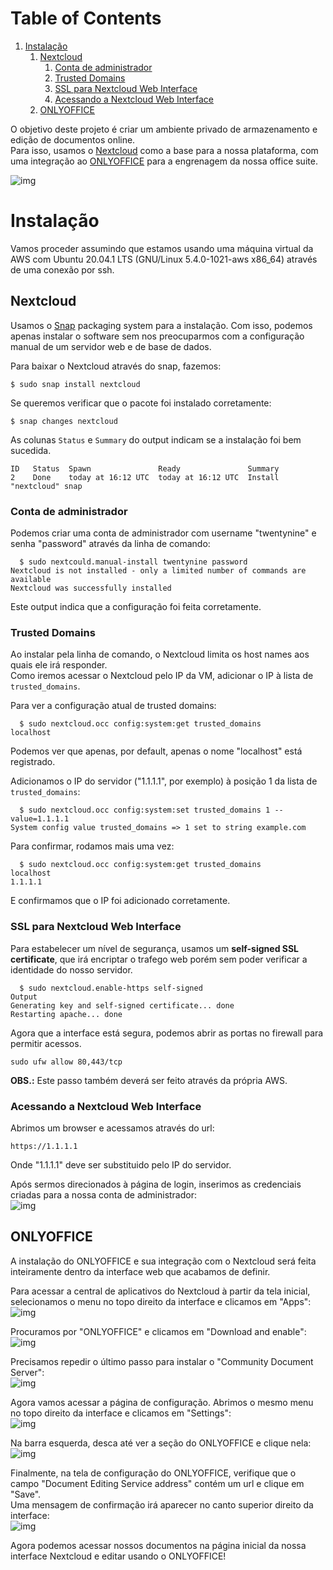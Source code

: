 
# Table of Contents

1.  [Instalação](#orgdcd4f73)
    1.  [Nextcloud](#orgb55b0c1)
        1.  [Conta de administrador](#org1ef4192)
        2.  [Trusted Domains](#org34b0a13)
        3.  [SSL para Nextcloud Web Interface](#orgf3d994a)
        4.  [Acessando a Nextcloud Web Interface](#orgaf977f0)
    2.  [ONLYOFFICE](#orgb1f55c9)

O objetivo deste projeto é criar um ambiente privado de armazenamento e edição de documentos online.  
Para isso, usamos o [Nextcloud](https://nextcloud.com/) como a base para a nossa plataforma, com uma integração ao [ONLYOFFICE](https://www.onlyoffice.com/) para a engrenagem da nossa office suite.  

![img](./img/intro.png)  


<a id="orgdcd4f73"></a>

# Instalação

Vamos proceder assumindo que estamos usando uma máquina virtual da AWS com Ubuntu 20.04.1 LTS (GNU/Linux 5.4.0-1021-aws x86\_64) através de uma conexão por ssh.  


<a id="orgb55b0c1"></a>

## Nextcloud

Usamos o [Snap](https://en.wikipedia.org/wiki/Snap_(package_manager)) packaging system para a instalação. Com isso, podemos apenas instalar o software sem nos preocuparmos com a configuração manual de um servidor web e de base de dados.  

Para baixar o Nextcloud através do snap, fazemos:  

    $ sudo snap install nextcloud

Se queremos verificar que o pacote foi instalado corretamente:  

    $ snap changes nextcloud

As colunas `Status` e `Summary` do output indicam se a instalação foi bem sucedida.  

    ID   Status  Spawn               Ready               Summary
    2    Done    today at 16:12 UTC  today at 16:12 UTC  Install "nextcloud" snap


<a id="org1ef4192"></a>

### Conta de administrador

Podemos criar uma conta de administrador com username "twentynine" e senha "password" através da linha de comando:  

      $ sudo nextcould.manual-install twentynine password
    Nextcloud is not installed - only a limited number of commands are available
    Nextcloud was successfully installed

Este output indica que a configuração foi feita corretamente.  


<a id="org34b0a13"></a>

### Trusted Domains

Ao instalar pela linha de comando, o Nextcloud limita os host names aos quais ele irá responder.  
Como iremos acessar o Nextcloud pelo IP da VM, adicionar o IP à lista de `trusted_domains`.  

Para ver a configuração atual de trusted domains:  

      $ sudo nextcloud.occ config:system:get trusted_domains
    localhost

Podemos ver que apenas, por default, apenas o nome "localhost" está registrado.  

Adicionamos o IP do servidor ("1.1.1.1", por exemplo) à posição 1 da lista de `trusted_domains`:  

      $ sudo nextcloud.occ config:system:set trusted_domains 1 --value=1.1.1.1
    System config value trusted_domains => 1 set to string example.com 

Para confirmar, rodamos mais uma vez:  

      $ sudo nextcloud.occ config:system:get trusted_domains
    localhost
    1.1.1.1

E confirmamos que o IP foi adicionado corretamente.  


<a id="orgf3d994a"></a>

### SSL para Nextcloud Web Interface

Para estabelecer um nível de segurança, usamos um **self-signed SSL certificate**, que irá encriptar o trafego web porém sem poder verificar a identidade do nosso servidor.  

      $ sudo nextcloud.enable-https self-signed
    Output
    Generating key and self-signed certificate... done
    Restarting apache... done

Agora que a interface está segura, podemos abrir as portas no firewall para permitir acessos.  

    sudo ufw allow 80,443/tcp

**OBS.:** Este passo também deverá ser feito através da própria AWS.  


<a id="orgaf977f0"></a>

### Acessando a Nextcloud Web Interface

Abrimos um browser e acessamos através do url:  

    https://1.1.1.1

Onde "1.1.1.1" deve ser substituido pelo IP do servidor.  

Após sermos direcionados à página de login, inserimos as credenciais criadas para a nossa conta de administrador:  
![img](./img/login_page.png)  


<a id="orgb1f55c9"></a>

## ONLYOFFICE

A instalação do ONLYOFFICE e sua integração com o Nextcloud será feita inteiramente dentro da interface web que acabamos de definir.  

Para acessar a central de aplicativos do Nextcloud à partir da tela inicial, selecionamos o menu no topo direito da interface e clicamos em "Apps":  
![img](./img/get_to_apps.png)  

Procuramos por "ONLYOFFICE" e clicamos em "Download and enable":  
![img](./img/download_onlyoffice.png)  

Precisamos repedir o último passo para instalar o "Community Document Server":  
![img](./img/doc_server_download.png)  

Agora vamos acessar a página de configuração. Abrimos o mesmo menu no topo direito da interface e clicamos em "Settings":  
![img](./img/get_to_settings.png)  

Na barra esquerda, desca até ver a seção do ONLYOFFICE e clique nela:  
![img](./img/get_to_onlyoffice_settings.png)  

Finalmente, na tela de configuração do ONLYOFFICE, verifique que o campo "Document Editing Service address" contém um url e clique em "Save".  
Uma mensagem de confirmação irá aparecer no canto superior direito da interface:  
![img](./img/save_settings.png)  

Agora podemos acessar nossos documentos na página inicial da nossa interface Nextcloud e editar usando o ONLYOFFICE!  


